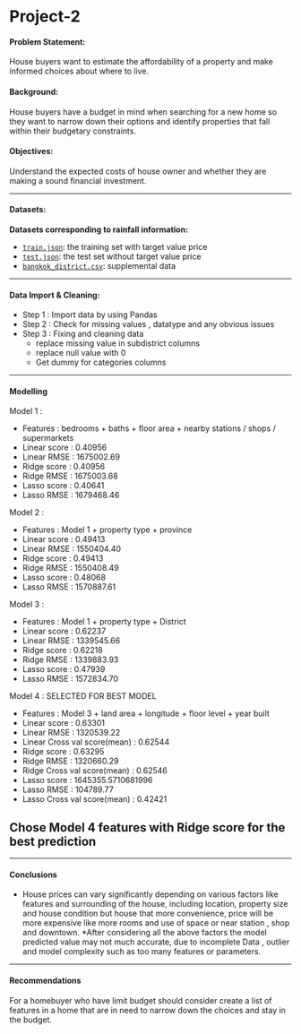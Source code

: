 # Project-2
#### Problem Statement:
House buyers want to estimate the affordability of a property and make informed choices about where to live.

#### Background: 
House buyers have a budget in mind when searching for a new home so they want to narrow down their options and identify properties that fall within their budgetary constraints.

#### Objectives:
Understand the expected costs of house owner and whether they are making a sound financial investment.

---

#### Datasets:

**Datasets corresponding to rainfall information:**

* [`train.json`](./Data/train.json): the training set with target value price
* [`test.json`](./Data/test.json): the test set without target value price
* [`bangkok_district.csv`](./Data/bangkok_district.csv): supplemental data

---

#### Data Import & Cleaning:
* Step 1 : Import data by using Pandas
* Step 2 : Check for missing values , datatype and any obvious issues
* Step 3 : Fixing and cleaning data
  - replace missing value in subdistrict columns
  - replace null value with 0
  - Get dummy for categories columns

---
#### Modelling
Model 1 : 
- Features : bedrooms + baths + floor area + nearby stations / shops / supermarkets
- Linear score : 0.40956
- Linear RMSE : 1675002.69
- Ridge score : 0.40956
- Ridge RMSE : 1675003.68
- Lasso score : 0.40641
- Lasso RMSE : 1679468.46

Model 2 :
- Features : Model 1 + property type + province
- Linear score : 0.49413
- Linear RMSE : 1550404.40
- Ridge score : 0.49413
- Ridge RMSE : 1550408.49
- Lasso score : 0.48068
- Lasso RMSE : 1570887.61

Model 3 : 
- Features : Model 1 + property type + District
- Linear score : 0.62237
- Linear RMSE : 1339545.66
- Ridge score : 0.62218
- Ridge RMSE : 1339883.93
- Lasso score : 0.47939
- Lasso RMSE : 1572834.70

Model 4 : SELECTED FOR BEST MODEL
- Features : Model 3 + land area + longitude + floor level + year built
- Linear score : 0.63301
- Linear RMSE : 1320539.22
- Linear Cross val score(mean) : 0.62544
- Ridge score : 0.63295
- Ridge RMSE : 1320660.29
- Ridge Cross val score(mean) : 0.62546
- Lasso score : 1645355.5710681996
- Lasso RMSE : 104789.77
- Lasso Cross val score(mean) : 0.42421

## Chose Model 4 features with Ridge score for the best prediction
---

#### Conclusions
* House prices can vary significantly depending on various factors like features and surrounding of the house, including location, property size and house condition but house that more convenience, price will be more expensive like more rooms and use of space or near station , shop and downtown.
*After considering all the above factors the model predicted value may not much accurate, due to incomplete Data , outlier and model complexity such as too many features or parameters.



---

#### Recommendations

For a homebuyer who have limit budget should consider create a list of features in a home that are in need to narrow down the choices and stay in the budget.
